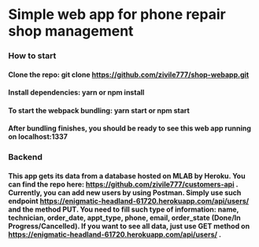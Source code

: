 # Simple web app for phone repair shop management

### How to start

#### Clone the repo: git clone https://github.com/zivile777/shop-webapp.git
#### Install dependencies: yarn or npm install
#### To start the webpack bundling: yarn start or npm start
#### After bundling finishes, you should be ready to see this web app running on localhost:1337

### Backend

#### This app gets its data from a database hosted on MLAB by Heroku. You can find the repo here: https://github.com/zivile777/customers-api . Currently, you can add new users by using Postman. Simply use such endpoint https://enigmatic-headland-61720.herokuapp.com/api/users/ and the method PUT. You need to fill such type of information: name, technician, order_date, appt_type, phone, email, order_state (Done/In Progress/Cancelled). If you want to see all data, just use GET method on https://enigmatic-headland-61720.herokuapp.com/api/users/ .
